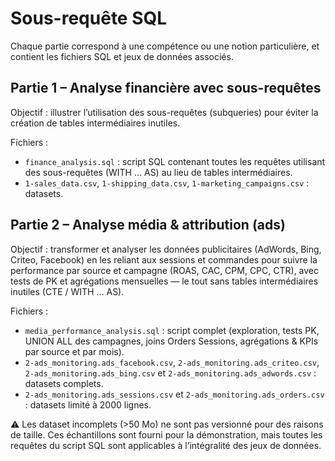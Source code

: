 # Sous-requête SQL

Chaque partie correspond à une compétence ou une notion particulière, et contient les fichiers SQL et jeux de données associés.

## Partie 1 – Analyse financière avec sous-requêtes

Objectif : illustrer l’utilisation des sous-requêtes (subqueries) pour éviter la création de tables intermédiaires inutiles.

Fichiers :
- `finance_analysis.sql` : script SQL contenant toutes les requêtes utilisant des sous-requêtes (WITH ... AS) au lieu de tables intermédiaires.
- `1-sales_data.csv`, `1-shipping_data.csv`, `1-marketing_campaigns.csv` : datasets.

## Partie 2 – Analyse média & attribution (ads)

Objectif : transformer et analyser les données publicitaires (AdWords, Bing, Criteo, Facebook) en les reliant aux sessions et commandes pour suivre la performance par source et campagne (ROAS, CAC, CPM, CPC, CTR), avec tests de PK et agrégations mensuelles — le tout sans tables intermédiaires inutiles (CTE / WITH … AS).

Fichiers :
- `media_performance_analysis.sql` : script complet (exploration, tests PK, UNION ALL des campagnes, joins Orders Sessions, agrégations & KPIs par source et par mois).
- `2-ads_monitoring.ads_facebook.csv`, `2-ads_monitoring.ads_criteo.csv`, `2-ads_monitoring.ads_bing.csv` et `2-ads_monitoring.ads_adwords.csv` : datasets complets.
- `2-ads_monitoring.ads_sessions.csv` et `2-ads_monitoring.ads_orders.csv` : datasets limité à 2000 lignes.

⚠️ Les dataset incomplets (>50 Mo) ne sont pas versionné pour des raisons de taille. Ces échantillons sont fourni pour la démonstration, mais toutes les requêtes du script SQL sont applicables à l’intégralité des jeux de données.
